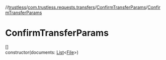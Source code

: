 //[trustless](../../../index.md)/[com.trustless.requests.transfers](../index.md)/[ConfirmTransferParams](index.md)/[ConfirmTransferParams](-confirm-transfer-params.md)

# ConfirmTransferParams

[]\
constructor(documents: [List](https://kotlinlang.org/api/latest/jvm/stdlib/kotlin.collections/-list/index.html)&lt;[File](https://developer.android.com/reference/kotlin/java/io/File.html)&gt;)
